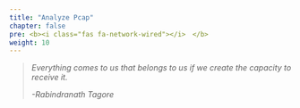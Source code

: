 ```yaml
---
title: "Analyze Pcap"
chapter: false
pre: <b><i class="fas fa-network-wired"></i>　</b>
weight: 10
---
```


<!-- Draft Until
* [ ] Bug 2874
* [ ] Filtering ASCIINEMA
* [ ] tshark vs dumpcap
-->

> _Everything comes to us that belongs to us if we create the capacity to receive it._
>
> _-Rabindranath Tagore_
